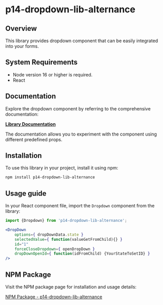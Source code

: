 # p14-dropdown-lib-alternance

## Overview

This library provides dropdown component that can be easily integrated into your forms.

## System Requirements

- Node version 16 or higher is required.
- React

## Documentation

Explore the dropdown component by referring to the comprehensive documentation:

[**Library Documentation**](https://theorosset.github.io/p14-dropdown-lib-tr/storybook-static/index.html?path=/docs/component-dropdown--docs)

The documentation allows you to experiment with the component using different predefined props.

## Installation

To use this library in your project, install it using npm:

```bash
npm install p14-dropdown-lib-alternance 
```

## Usage guide
In your React component file, import the `Dropdown` component from the library:

```jsx
import {Dropdown} from 'p14-dropdown-lib-alternance';

<DropDown
    options={ dropDownData.state }
    selectedValue={ function(valueGetFromChild){} }
    id="1"
    forceCloseDropdown={ openDropDown }
    dropDownOpenId={ function(idFromChild) {YourStateToSetID} }
/>
```

## NPM Package

Visit the NPM package page for installation and usage details:

[NPM Package - p14-dropdown-lib-alternance](https://www.npmjs.com/package/p14-dropdown-lib-alternance)


